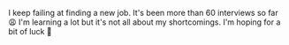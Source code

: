 I keep failing at finding a new job. It's been more than 60 interviews so far 😩 I'm learning a lot but it's not all about my shortcomings. I'm hoping for a bit of luck 🙏  
